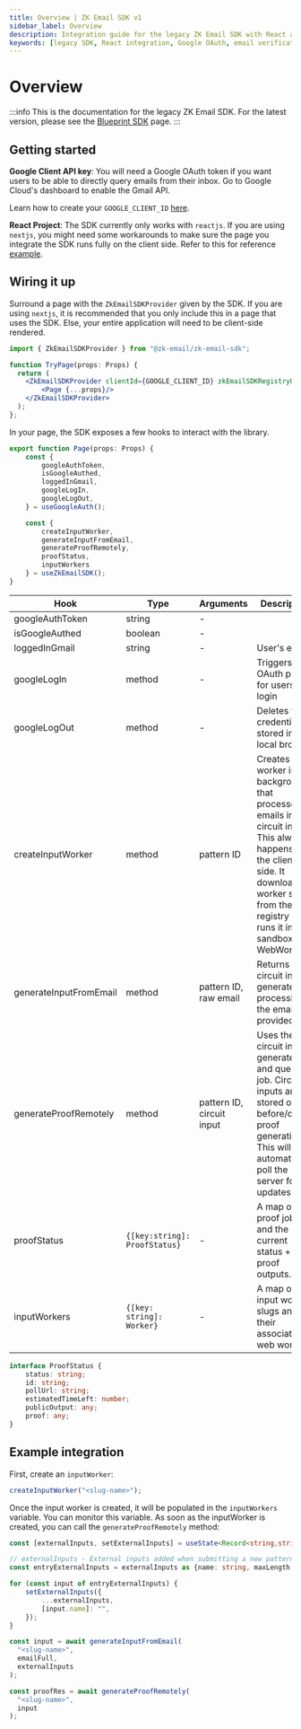 ```yaml
---
title: Overview | ZK Email SDK v1
sidebar_label: Overview
description: Integration guide for the legacy ZK Email SDK with React applications, including Google OAuth setup, SDK provider configuration, and proof generation workflow
keywords: [legacy SDK, React integration, Google OAuth, email verification, proof generation, web workers, circuit inputs, SDK hooks, proof status monitoring, client-side processing]
---
```


# Overview

:::info
This is the documentation for the legacy ZK Email SDK. For the latest version, please see the [Blueprint SDK](/zk-email-sdk/) page.
:::

## Getting started

**Google Client API key**: You will need a Google OAuth token if you want users to be able to directly query emails from their inbox. Go to Google Cloud's dashboard to enable the Gmail API.

Learn how to create your `GOOGLE_CLIENT_ID` [here](https://support.google.com/cloud/answer/6158849?hl=en).

**React Project**: The SDK currently only works with `reactjs`. If you are using `nextjs`, you might need some workarounds to make sure the page you integrate the SDK runs fully on the client side. Refer to this for reference [example](https://github.com/zkemail/zk-regex-registry).

## Wiring it up

Surround a page with the `ZkEmailSDKProvider` given by the SDK. If you are using `nextjs`, it is recommended that you only include this in a page that uses the SDK. Else, your entire application will need to be client-side rendered.

```jsx
import { ZkEmailSDKProvider } from "@zk-email/zk-email-sdk";

function TryPage(props: Props) {
  return (
    <ZkEmailSDKProvider clientId={GOOGLE_CLIENT_ID} zkEmailSDKRegistryUrl='https://registry-dev.zkregex.com'>
        <Page {...props}/>
    </ZkEmailSDKProvider>
  );
};
```

In your page, the SDK exposes a few hooks to interact with the library.

```jsx
export function Page(props: Props) {
    const {
        googleAuthToken,
        isGoogleAuthed,
        loggedInGmail,
        googleLogIn,
        googleLogOut,
    } = useGoogleAuth();

    const {
        createInputWorker,
        generateInputFromEmail,
        generateProofRemotely,
        proofStatus,
        inputWorkers
    } = useZkEmailSDK();
}
```

| Hook | Type | Arguments | Description |
|------|------|-----------|-------------|
| googleAuthToken | string | - | |
| isGoogleAuthed | boolean | - | |
| loggedInGmail | string | - | User's email |
| googleLogIn | method | - | Triggers the OAuth page for users to login |
| googleLogOut | method | - | Deletes the credentials stored in local browser |
| createInputWorker | method | pattern ID | Creates a worker in the background that processes emails into circuit inputs. This always happens on the client side. It downloads a worker script from the registry and runs it in a sandboxed WebWorker. |
| generateInputFromEmail | method | pattern ID, raw email | Returns the circuit input generated by processing the email provided |
| generateProofRemotely | method | pattern ID, circuit input | Uses the circuit input generated and queues a job. Circuit inputs are stored only before/during proof generation. This will automatically poll the server for updates. |
| proofStatus | `{[key:string]: ProofStatus}` | - | A map of proof job IDs and the current status + proof outputs. |
| inputWorkers | `{[key: string]: Worker}` | - | A map of input worker slugs and their associated web workers. |

```typescript
interface ProofStatus {
    status: string;
    id: string;
    pollUrl: string;
    estimatedTimeLeft: number;
    publicOutput: any;
    proof: any;
}
```

## Example integration

First, create an `inputWorker`:

```typescript
createInputWorker("<slug-name>");
```

Once the input worker is created, it will be populated in the `inputWorkers` variable. You can monitor this variable. As soon as the inputWorker is created, you can call the `generateProofRemotely` method:

```typescript
const [externalInputs, setExternalInputs] = useState<Record<string,string>>({});

// externalInputs - External inputs added when submitting a new pattern at https://registry-dev.zkregex.com/submit
const entryExternalInputs = externalInputs as {name: string, maxLength: number}[] || [];

for (const input of entryExternalInputs) {
    setExternalInputs({
        ...externalInputs,
        [input.name]: "",
    });
}

const input = await generateInputFromEmail(
  "<slug-name>",
  emailFull,
  externalInputs
);

const proofRes = await generateProofRemotely(
  "<slug-name>",
  input
);
```